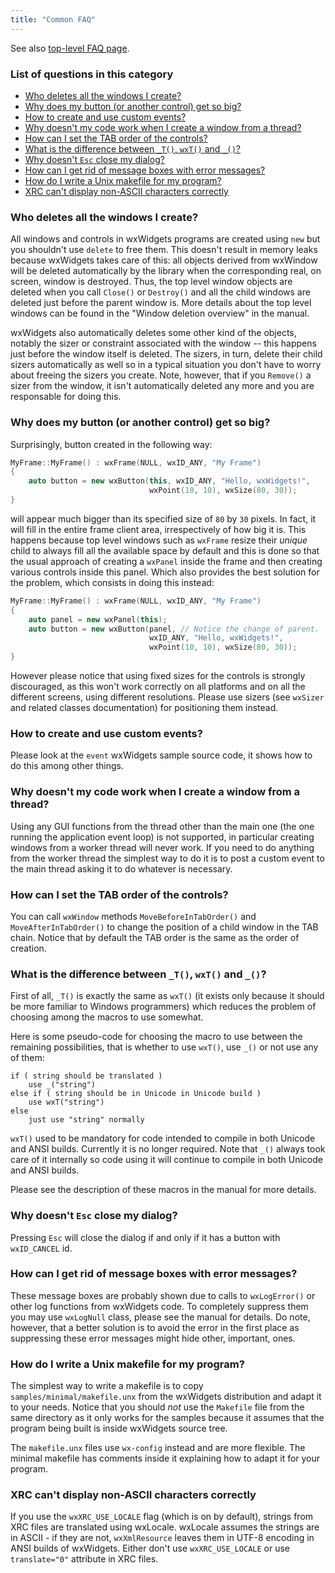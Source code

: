 ```yaml
---
title: "Common FAQ"
---
```


See also [top-level FAQ page](/docs/faq/).

### List of questions in this category

*   [Who deletes all the windows I create?](#windelete)
*   [Why does my button (or another control) get so big?](#tlwchildresize)
*   [How to create and use custom events?](#custevent)
*   [Why doesn't my code work when I create a window from a thread?](#guithread)
*   [How can I set the TAB order of the controls?](#taborder)
*   [What is the difference between `_T()`, `wxT()` and `_()`?](#wxtmacro)
*   [Why doesn't `Esc` close my dialog?](#escdlg)
*   [How can I get rid of message boxes with error messages?](#lognull)
*   [How do I write a Unix makefile for my program?](#makefile)
*   [XRC can't display non-ASCII characters correctly](#xrclocale)

<a name="windelete"></a>

### Who deletes all the windows I create?

All windows and controls in wxWidgets programs are created using `new` but you
shouldn't use `delete` to free them. This doesn't result in memory leaks
because wxWidgets takes care of this: all objects derived from wxWindow will be
deleted automatically by the library when the corresponding real, on screen,
window is destroyed. Thus, the top level window objects are deleted when you
call `Close()` or `Destroy()` and all the child windows are deleted just before
the parent window is. More details about the top level windows can be found in
the "Window deletion overview" in the manual.

wxWidgets also automatically deletes some other kind of the objects, notably
the sizer or constraint associated with the window -- this happens just before
the window itself is deleted. The sizers, in turn, delete their child sizers
automatically as well so in a typical situation you don't have to worry about
freeing the sizers you create. Note, however, that if you `Remove()` a sizer
from the window, it isn't automatically deleted any more and you are
responsable for doing this.


<a name="tlwchildresize"></a>

### Why does my button (or another control) get so big?

Surprisingly, button created in the following way:

```cpp
MyFrame::MyFrame() : wxFrame(NULL, wxID_ANY, "My Frame")
{
    auto button = new wxButton(this, wxID_ANY, "Hello, wxWidgets!",
                               wxPoint(10, 10), wxSize(80, 30));
}
```

will appear much bigger than its specified size of `80` by `30` pixels. In
fact, it will fill in the entire frame client area, irrespectively of how big it is.
This happens because top level windows such as `wxFrame` resize their _unique_
child to always fill all the available space by default and this is done so
that the usual approach of creating a `wxPanel` inside the frame and then
creating various controls inside this panel. Which also provides the best
solution for the problem, which consists in doing this instead:

```cpp
MyFrame::MyFrame() : wxFrame(NULL, wxID_ANY, "My Frame")
{
    auto panel = new wxPanel(this);
    auto button = new wxButton(panel, // Notice the change of parent.
                               wxID_ANY, "Hello, wxWidgets!",
                               wxPoint(10, 10), wxSize(80, 30));
}
```

However please notice that using fixed sizes for the controls is strongly
discouraged, as this won't work correctly on all platforms and on all the
different screens, using different resolutions. Please use sizers (see
`wxSizer` and related classes documentation) for positioning them instead.


<a name="custevent"></a>

### How to create and use custom events?

Please look at the `event` wxWidgets sample source code, it shows how to do
this among other things.

<a name="guithread"></a>

### Why doesn't my code work when I create a window from a thread?

Using any GUI functions from the thread other than the main one (the one
running the application event loop) is not supported, in particular creating
windows from a worker thread will never work. If you need to do anything from
the worker thread the simplest way to do it is to post a custom event to the
main thread asking it to do whatever is necessary.

<a name="taborder"></a>

### How can I set the TAB order of the controls?

You can call `wxWindow` methods `MoveBeforeInTabOrder()` and `MoveAfterInTabOrder()`
to change the position of a child window in the TAB chain. Notice that
by default the TAB order is the same as the order of creation.

<a name="wxtmacro"></a>

### What is the difference between `_T()`, `wxT()` and `_()`?

First of all, `_T()` is exactly the same as `wxT()` (it exists only because it
should be more familiar to Windows programmers) which reduces the problem of
choosing among the macros to use somewhat.

Here is some pseudo-code for choosing the macro to use between the remaining
possibilities, that is whether to use `wxT()`, use `_()` or not use any of
them:

    if ( string should be translated )
        use _("string")
    else if ( string should be in Unicode in Unicode build )
        use wxT("string")
    else
        just use "string" normally

`wxT()` used to be mandatory for code intended to compile in both Unicode and
ANSI builds. Currently it is no longer required. Note that `_()` always took
care of it internally so code using it will continue to compile in both
Unicode and ANSI builds.

Please see the description of these macros in the manual for more details.

<a name="escdlg"></a>

### Why doesn't `Esc` close my dialog?

Pressing `Esc` will close the dialog if and only if it has a button with
`wxID_CANCEL` id.

<a name="lognull"></a>

### How can I get rid of message boxes with error messages?

These message boxes are probably shown due to calls to `wxLogError()` or other log
functions from wxWidgets code. To completely suppress them you may use
`wxLogNull` class, please see the manual for details. Do note, however, that a
better solution is to avoid the error in the first place as suppressing these
error messages might hide other, important, ones.

<a name="makefile"></a>

### How do I write a Unix makefile for my program?

The simplest way to write a makefile is to copy `samples/minimal/makefile.unx`
from the wxWidgets distribution and adapt it to your needs. Notice that you
should _not_ use the `Makefile` file from the same directory as it only works
for the samples because it assumes that the program being built is inside
wxWidgets source tree.

The `makefile.unx` files use `wx-config` instead and are more flexible. The
minimal makefile has comments inside it explaining how to adapt it for your
program.

<a name="xrclocale"></a>

### XRC can't display non-ASCII characters correctly

If you use the `wxXRC_USE_LOCALE` flag (which is on by default), strings from XRC
files are translated using wxLocale. wxLocale assumes the strings are in ASCII -
if they are not, `wxXmlResource` leaves them in UTF-8 encoding in ANSI builds of
wxWidgets. Either don't use `wxXRC_USE_LOCALE` or use `translate="0"` attribute
in XRC files.
